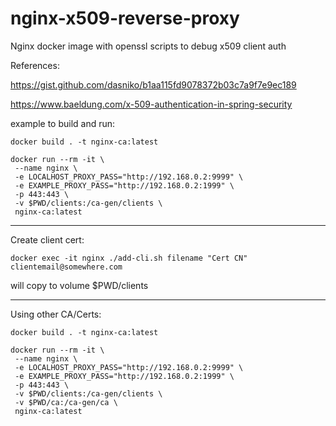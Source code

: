 # nginx-x509-reverse-proxy

Nginx docker image with openssl scripts to debug x509 client auth

References:

https://gist.github.com/dasniko/b1aa115fd9078372b03c7a9f7e9ec189

https://www.baeldung.com/x-509-authentication-in-spring-security

example to build and run:

```
docker build . -t nginx-ca:latest

docker run --rm -it \
 --name nginx \
 -e LOCALHOST_PROXY_PASS="http://192.168.0.2:9999" \
 -e EXAMPLE_PROXY_PASS="http://192.168.0.2:1999" \
 -p 443:443 \
 -v $PWD/clients:/ca-gen/clients \
 nginx-ca:latest

```
---
Create client cert:

```
docker exec -it nginx ./add-cli.sh filename "Cert CN" clientemail@somewhere.com
```
will copy to volume $PWD/clients

---

Using other CA/Certs:

```
docker build . -t nginx-ca:latest

docker run --rm -it \
 --name nginx \
 -e LOCALHOST_PROXY_PASS="http://192.168.0.2:9999" \
 -e EXAMPLE_PROXY_PASS="http://192.168.0.2:1999" \
 -p 443:443 \
 -v $PWD/clients:/ca-gen/clients \
 -v $PWD/ca:/ca-gen/ca \
 nginx-ca:latest

```
